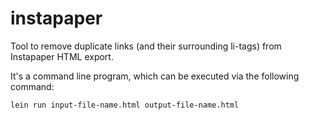 # instapaper
Tool to remove duplicate links (and their surrounding li-tags) from Instapaper HTML export.

It's a command line program, which can be executed via the following command:

```sh
lein run input-file-name.html output-file-name.html
```
